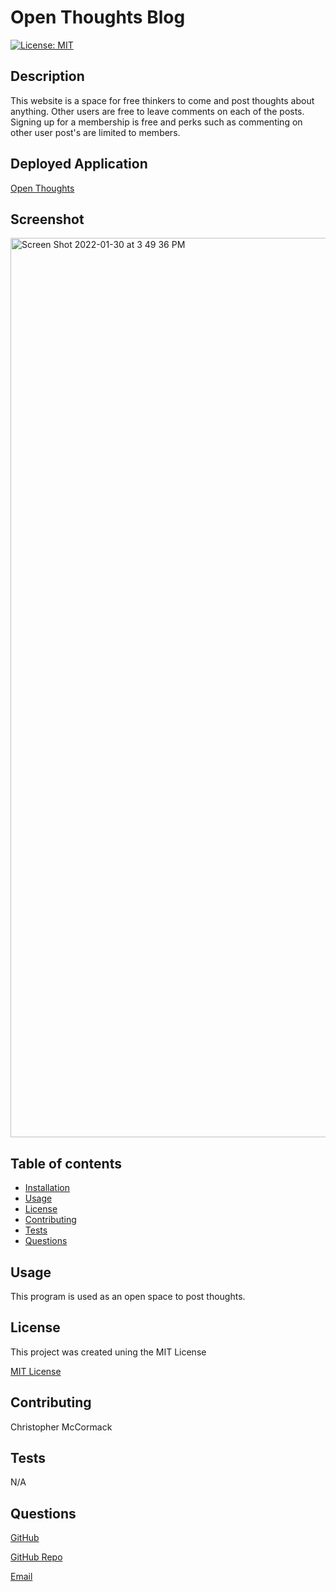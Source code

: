 # Open Thoughts Blog
[![License: MIT](https://img.shields.io/badge/License-MIT-yellow.svg)](https://opensource.org/licenses/MIT)

  ## Description
  This website is a space for free thinkers to come and post thoughts about anything. Other users are free to leave comments on each of the posts. Signing up for a membership is free and perks such as commenting on other user post's are limited to members.

  ## Deployed Application
  [Open Thoughts](https://open-thoughts.herokuapp.com/)
  
  ## Screenshot
  <img width="1439" alt="Screen Shot 2022-01-30 at 3 49 36 PM" src="https://user-images.githubusercontent.com/86354138/151717300-c385e1ab-a37c-4563-8c39-d04c7a6c3645.png">

  ## Table of contents

  * [Installation](#installation)
  * [Usage](#usage)
  * [License](#license)
  * [Contributing](#contributing)
  * [Tests](#tests)
  * [Questions](#questions)


  ## Usage
  This program is used as an open space to post thoughts.
  
  ## License
  This project was created uning the MIT License
 

  [MIT License](https://git.heroku.com/open-thoughts.git)


  ## Contributing
  Christopher McCormack

  ## Tests
  N/A

  ## Questions

  [GitHub](https://github.com/CmcCormack92)
  
  [GitHub Repo](https://github.com/CmcCormack92/open-thoughts)

  [Email](mailto:chrismack135@gmail.com)
